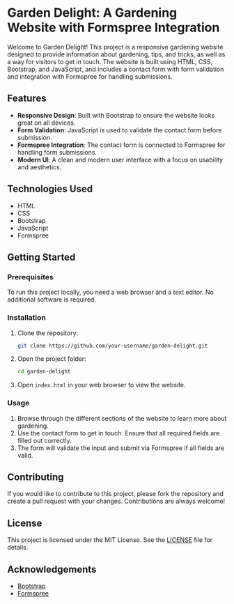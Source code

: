 # Garden Delight: A Gardening Website with Formspree Integration

Welcome to Garden Delight! This project is a responsive gardening website designed to provide information about gardening, tips, and tricks, as well as a way for visitors to get in touch. The website is built using HTML, CSS, Bootstrap, and JavaScript, and includes a contact form with form validation and integration with Formspree for handling submissions.

## Features

- **Responsive Design**: Built with Bootstrap to ensure the website looks great on all devices.
- **Form Validation**: JavaScript is used to validate the contact form before submission.
- **Formspree Integration**: The contact form is connected to Formspree for handling form submissions.
- **Modern UI**: A clean and modern user interface with a focus on usability and aesthetics.

## Technologies Used

- HTML
- CSS
- Bootstrap
- JavaScript
- Formspree

## Getting Started

### Prerequisites

To run this project locally, you need a web browser and a text editor. No additional software is required.

### Installation

1. Clone the repository:
    ```sh
    git clone https://github.com/your-username/garden-delight.git
    ```

2. Open the project folder:
    ```sh
    cd garden-delight
    ```

3. Open `index.html` in your web browser to view the website.

### Usage

1. Browse through the different sections of the website to learn more about gardening.
2. Use the contact form to get in touch. Ensure that all required fields are filled out correctly.
3. The form will validate the input and submit via Formspree if all fields are valid.

## Contributing

If you would like to contribute to this project, please fork the repository and create a pull request with your changes. Contributions are always welcome!

## License

This project is licensed under the MIT License. See the [LICENSE](LICENSE) file for details.

## Acknowledgements

- [Bootstrap](https://getbootstrap.com/)
- [Formspree](https://formspree.io/)
